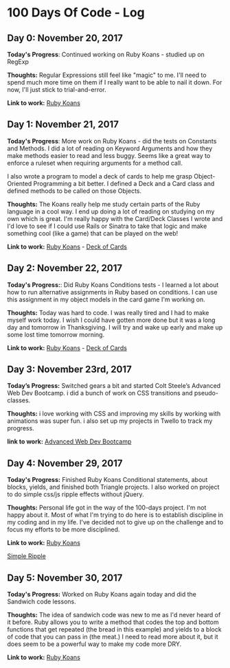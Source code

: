 # 100 Days Of Code - Log

## Day 0: November 20, 2017

**Today's Progress**: Continued working on Ruby Koans - studied up on RegExp

**Thoughts:** Regular Expressions still feel like "magic" to me.  I'll need to spend much more time on them if I really want to be able to nail it down. For now, I'll just stick to trial-and-error.

**Link to work:** [Ruby Koans](https://github.com/tomhockett/ruby_koans)

## Day 1: November 21, 2017

**Today's Progress**: More work on Ruby Koans - did the tests on Constants and Methods.  I did a lot of reading on Keyword Arguments and how they make methods easier to read and less buggy. Seems like a great way to enforce a ruleset when requiring arguments for a method call.

I also wrote a program to model a deck of cards to help me grasp Object-Oriented Programming a bit better.  I defined a Deck and a Card class and defined methods to be called on those Objects.

**Thoughts:** The Koans really help me study certain parts of the Ruby language in a cool way.  I end up doing a lot of reading on studying on my own which is great.  I'm really happy with the Card/Deck Classes I wrote and I'd love to see if I could use Rails or Sinatra to take that logic and make something cool (like a game) that can be played on the web!

**Link to work:** [Ruby Koans](https://github.com/tomhockett/ruby_koans) - 
[Deck of Cards](https://github.com/tomhockett/Deck-of-Cards)

## Day 2: November 22, 2017

**Today's Progress:**: Did Ruby Koans Conditions tests - I learned a lot about how to run alternative assignments in Ruby based on conditions.  I can use this assignment in my object models in the card game I'm working on.

**Thoughts:** Today was hard to code. I was really tired and I had to make myself work today.  I wish I could have gotten more done but it was a long day and tomorrow in Thanksgiving. I will try and wake up early and make up some lost time tomorrow morning.

**Link to work:** [Ruby Koans](https://github.com/tomhockett/ruby_koans) -
[Deck of Cards](https://github.com/tomhockett/Deck-of-Cards)

## Day 3: November 23rd, 2017

**Today’s Progress:** Switched gears a bit and started Colt Steele’s Advanced Web Dev Bootcamp. i did a bunch of
work on CSS transitions and pseudo-classes. 

**Thoughts:** i love working with CSS and improving my skills by working with animations was super fun. i also set up my projects in Twello to track my progress. 

**link to work:** [Advanced Web Dev Bootcamp](https://github.com/tomhockett/Adv-Web-Dev-Bootcamp)

## Day 4: November 29, 2017

**Today's Progress:** Finished Ruby Koans Conditional statements, about blocks, yields, and finished both Triangle projects.  I also worked on project to do simple css/js ripple effects without jQuery.

**Thoughts:** Personal life got in the way of the 100-days project.  I'm not happy about it. Most of what I'm trying to do here is to establish discipline in my coding and in my life.  I've decided not to give up on the challenge and to focus my efforts to be more disciplined.

**Link to work:** [Ruby Koans](https://github.com/tomhockett/ruby_koans)

[Simple Ripple](https://github.com/tomhockett/simple-ripple)

## Day 5: November 30, 2017

**Today's Progress:** Worked on Ruby Koans again today and did the Sandwich code lessons.

**Thoughts:** The idea of sandwich code was new to me as I'd never heard of it before. Ruby allows you to write a method that codes the top and bottom functions that get repeated (the bread in this example) and yields to a block of code that you can pass in (the meat.) I need to read more about it, but it does seem to be a powerful way to make my code more DRY.

**Link to work:** [Ruby Koans](https://github.com/tomhockett/ruby_koans)
